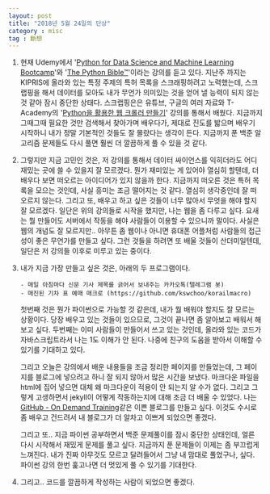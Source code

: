 ```yaml
---
layout: post
title: "2018년 5월 24일의 단상"
category : misc
tag : 斷想
---
```


1. 현재 Udemy에서 '[Python for Data Science and Machine Learning Bootcamp](https://www.udemy.com/python-for-data-science-and-machine-learning-bootcamp/)'와 '[The Python Bible™](https://www.udemy.com/the-python-bible/)'이라는 강의를 듣고 있다. 지난주 까지는 KIPRIS에 올라와 있는 특정 주제의 특허 목록을 스크래핑하려고 노력했는데, 스크랩핑을 해서 데이터를 모아도 내가 무언가 의미있는 것을 얻어 낼 능력이 되지 않는 것 같아 잠시 중단한 상태다. 스크랩핑은은 유튜브, 구글의 여러 자료와 T-Academy의 '[Python을 활용한 웹 크롤러 만들기](https://tacademy.sktechx.com/live/player/onlineLectureDetail.action?seq=133)' 강의를 통해서 배웠다. 지금까지 그때그때 필요한 것만 검색해서 찾아가며 배우다가, 제대로 진도를 밟으며 배우기 시작하니 내가 정말 기본적인 것들도 잘 몰랐다는 생각이 든다. 지금까지 푼 백준 알고리즘 문제들도 다시 풀면 훨씬 더 깔끔하게 풀 수 있을 것 같다.  


2. 그렇지만 지금 고민인 것은, 저 강의를 통해서 데이터 싸이언스를 익히더라도 어디 재밌는 곳에 쓸 수 있을지 잘 모르겠다. 뭔가 재미있는 게 있어야 열심히 할텐데, 더 배우다 보면 떠오르는 아이디어가 있지 않을까 한다. 지금까지 떠오른 것은 특허 목록을 모으는 것인데, 사실 흥미는 조금 떨어지는 것 같다. 열심히 생각중인데 잘 떠오르지 않는다. 그리고 또, 배우고 하고 싶은 것들이 너무 많아서 무엇을 해야 할지 잘 모르겠다. 일단은 위의 강의들로 시작을 했지만, 나는 웹을 좀 다루고 싶다. 요새는 뭘 만들어도 서버에서 작동을 해야 사람들이 이용할 수 있으니까 말이다. 사실은 웹의 개념도 잘 모르지만.. 아무튼 좀 웹이나 아니면 휴대폰 어플처럼 사람들의 접근성이 좋은 무언가를 만들고 싶다. 그런 것들을 하려면 또 배울 것들이 산더미일텐데, 일단은 저 강의들 이후로 미루고 있는 중이다.

3. 내가 지금 가장 만들고 싶은 것은, 아래의 두 프로그램이다.

       - 매일 아침마다 신문 기사 제목를 긁어서 보내주는 카카오톡(텔레그램 봇)
       - 매진된 기차 표 예매 매크로 (https://github.com/kswchoo/korailmacro)  

   첫번째 것은 뭔가 파이썬으로 가능할 것 같은데, 내가 뭘 배워야 할지도 잘 모르는 상황이다. 당장 배우고 있는 것들이 있으므로, 그것이 끝나면 좀 알아보고 배워서 해보고 싶다. 두번째는 이미 사람들이 만들어서 쓰고 있는 것인데, 올라와 있는 코드가 자바스크립트라서 나는 1도 이해가 안 된다. 나중에 친구의 도움을 받아서 이해할 수 있기를 기대하고 있다.

   그리고 오늘은 강의에서 배운 내용들을 조금 정리한 페이지를 만들었는데, 그 페이지를 블로그에 넣으려고 하니 잘 되지 않아서 많은 시간을 보냈다. 마크다운 파일을 html에 집어 넣으면 대체 왜 마크다운이 적용이 안 되는지 알 수가 없다. 그리고 그렇게 고생하면서 jekyll이 어떻게 작동하는지에 대해 조금 더 배울 수 있었다. 나는 [GitHub - On Demand Training](https://services.github.com/on-demand/)같은 이쁜 블로그를 만들고 싶다. 이것도 수시로 좀 배우고 건드려서 내 블로그가 더 알차고 이쁘게 되었으면 좋겠다.

   그리고 또.. 지금 파이썬 공부하면서 백준 문제풀이를 잠시 중단한 상태인데, 얼른 다시 시작해서 재밌게 문제를 풀고 싶다. 지금까지 푼 문제들이 이제는 좀 부끄럽게 느껴진다. 내가 진짜 아무것도 모르고 달려들어서 그냥 내 맘대로 풀었구나, 싶다. 파이썬 강의 한번 훑고나면 더 멋있게 풀 수 있기를 기대한다.

4. 그리고.. 코드를 깔끔하게 작성하는 사람이 되었으면 좋겠다.
